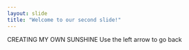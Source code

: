 ```yaml
---
layout: slide
title: "Welcome to our second slide!"
---
```

CREATING MY OWN SUNSHINE
Use the left arrow to go back
